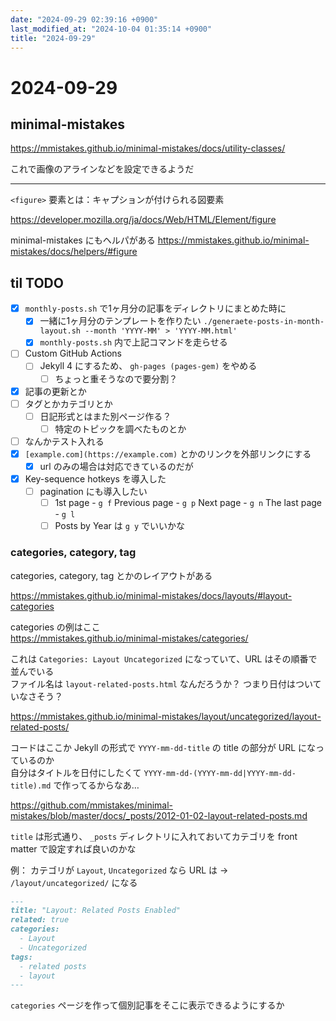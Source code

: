 ```yaml
---
date: "2024-09-29 02:39:16 +0900"
last_modified_at: "2024-10-04 01:35:14 +0900"
title: "2024-09-29"
---
```


# 2024-09-29
## minimal-mistakes

https://mmistakes.github.io/minimal-mistakes/docs/utility-classes/

これで画像のアラインなどを設定できるようだ

----

`<figure>` 要素とは：キャプションが付けられる図要素

https://developer.mozilla.org/ja/docs/Web/HTML/Element/figure

minimal-mistakes にもヘルパがある
https://mmistakes.github.io/minimal-mistakes/docs/helpers/#figure

## til TODO
- [x] `monthly-posts.sh` で1ヶ月分の記事をディレクトリにまとめた時に
  - [x] 一緒に1ヶ月分のテンプレートを作りたい `./generaete-posts-in-month-layout.sh --month 'YYYY-MM' > 'YYYY-MM.html'`
  - [x] `monthly-posts.sh` 内で上記コマンドを走らせる
- [ ] Custom GitHub Actions
  - [ ] Jekyll 4 にするため、 `gh-pages (pages-gem)` をやめる
    - [ ] ちょっと重そうなので要分割？
- [x] 記事の更新とか
- [ ] タグとかカテゴリとか
  - [ ] 日記形式とはまた別ページ作る？
    - [ ] 特定のトピックを調べたものとか
- [ ] なんかテスト入れる
- [x] `[example.com](https://example.com)` とかのリンクを外部リンクにする
  - [x] url のみの場合は対応できているのだが
- [x] Key-sequence hotkeys を導入した
  - [ ] pagination にも導入したい
    - [ ] 1st page - `g f` Previous page - `g p` Next page - `g n` The last page - `g l`
    - [ ] Posts by Year は `g y` でいいかな

### categories, category, tag
categories, category, tag とかのレイアウトがある

https://mmistakes.github.io/minimal-mistakes/docs/layouts/#layout-categories

categories の例はここ  
https://mmistakes.github.io/minimal-mistakes/categories/

これは `Categories: Layout Uncategorized` になっていて、URL はその順番で並んでいる  
ファイル名は `layout-related-posts.html` なんだろうか？ つまり日付はついていなさそう？  

https://mmistakes.github.io/minimal-mistakes/layout/uncategorized/layout-related-posts/

コードはここか Jekyll の形式で `YYYY-mm-dd-title` の title の部分が URL になっているのか  
自分はタイトルを日付にしたくて `YYYY-mm-dd-(YYYY-mm-dd|YYYY-mm-dd-title).md` で作ってるからなあ…  

https://github.com/mmistakes/minimal-mistakes/blob/master/docs/_posts/2012-01-02-layout-related-posts.md

`title` は形式通り、 `_posts` ディレクトリに入れておいてカテゴリを front matter で設定すれば良いのかな

例： カテゴリが `Layout`, `Uncategorized` なら URL は -> `/layout/uncategorized/` になる

```md
---
title: "Layout: Related Posts Enabled"
related: true
categories:
  - Layout
  - Uncategorized
tags:
  - related posts
  - layout
---
```

`categories` ページを作って個別記事をそこに表示できるようにするか  
